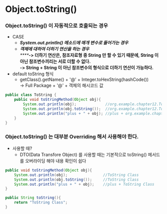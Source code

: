 # Object.toString()

### Object.toString() 이 자동적으로 호출되는 경우

* CASE
  * _**System.out.println() 메소드에 매개 변수로 들어가는 경우**_
  * _**객체에 대하여 더하기 연산을 하는 경우**_\
    _****_**-> 더하기 연산은, 참조자료형 중 String 만 할 수 있기 때문에, String 이 아닌 참조변수끼리는 서로 더할 수 없다.**\
    **-> String + String 이 아닌 참조변수의 형식으로 더하기 연산이 가능하다.**&#x20;
* default toString 형식
  * getClass().getName() + '@' + Integer.toHexString(hashCode())\
    \-> Full Package + '@' + 객체의 해시코드 값

```java
public class ToString {
    public void toStringMethod(Object obj){
        System.out.println(obj);             //org.example.chapter12.ToString@ea30797
        System.out.println(obj.toString());  //org.example.chapter12.ToString@ea30797
        System.out.println("plus + " + obj); //plus + org.example.chapter12.ToString@ea30797
    }
}
```

### Object.toString() 는 대부분 Overriding 해서 사용해야 한다.

* 사용할 때?
  * DTO(Data Transfore Object) 를 사용할 때는 기본적으로 toString() 메서드를 오버라이딩 해야 내용 확인이 쉽다

```java
public void toStringMethod(Object obj){
    System.out.println(obj);                //ToString Class
    System.out.println(obj.toString());     //ToString Class
    System.out.println("plus + " + obj);    //plus + ToString Class
}

public String toString(){
    return "ToString Class";
}
```
